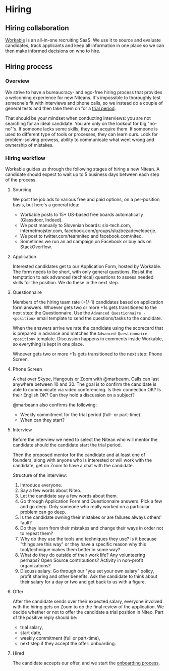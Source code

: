 # Hiring

## Hiring collaboration

[Workable](https://www.workable.com/) is an all-in-one recruiting SaaS. We use it to source and evaluate candidates, track applicants and keep all information in one place so we can then make informed decisions on who to hire.

## Hiring process

### Overview

We strive to have a bureaucracy- and ego-free hiring process that provides a welcoming experience for new Niteans. It's impossible to thoroughly test someone's fit with interviews and phone calls, so we instead do a couple of general tests and then take them on for a [trial period].

That should be your mindset when conducting interviews: you are not searching for an ideal candidate. You are only on the lookout for big "no-no"'s. If someone lacks some skills, they can acquire them. If someone is used to different type of tools or processes, they can learn ours. Look for problem-solving prowess, ability to communicate what went wrong and ownership of mistakes.

### Hiring workflow

Workable guides us through the following stages of hiring a new Nitean. A candidate should expect to wait up to 5 business days between each step of the process.

1. Sourcing

   We post the job ads to various free and paid options, on a per-position basis, but here's a general idea:
   * Workable posts to 15+ US-based free boards automatically (Glassdoor, Indeed).
   * We post manually to Slovenian boards: slo-tech.com, internetmojster.com, facebook.com/groups/sluzbezadeveloperje.
   * We post to twitter.com/teamniteo and facebook.com/niteo.
   * Sometimes we run an ad campaign on Facebook or buy ads on StackOverflow.

2. Application

   Interested candidates get to our Application Form, hosted by Workable. The form needs to be short, with only general questions. Resist the temptation to ask advanced (technical) questions to assess needed skills for the position. We do these in the next step.

3. Questionnaire

   Members of the hiring team rate (+1/-1) candidates based on application form answers. Whoever gets two or more +1s gets transitioned to the next step: the Questionnaire. Use the `Advanced Questionnaire - <position>` email template to send the questions/tasks to the candidate.

   When the answers arrive we rate the candidate using the scorecard that is prepared in advance and matches the `Advanced Questionnaire - <position>` template. Discussion happens in comments inside Workable, so everything is kept in one place.

   Whoever gets two or more +1s gets transitioned to the next step: Phone Screen.

4. Phone Screen

   A chat over Skype, Hangouts or Zoom with @marbeann. Calls can last anywhere between 10 and 30. The goal is to confirm the candidate is able to communicate via video conferencing. Is their connection OK? Is their English OK? Can they hold a discussion on a subject?

   @marbeann also confirms the following:
   * Weekly commitment for the trial period (full- or part-time).
   * When can they start?

5. Interview

   Before the interview we need to select the Nitean who will mentor the candidate should the candidate start the trial period.

   Then the proposed mentor for the candidate and at least one of founders, along with anyone who is interested or will work with the candidate, get on Zoom to have a chat with the candidate.

   Structure of the interview:
   1. Introduce everyone.
   2. Say a few words about Niteo.
   3. Let the candidate say a few words about them.
   4. Go through Application Form and Questionnaire answers. Pick a few and go deep. Only someone who really worked on a particular problem can go deep.
   5. Is the candidate owning their mistakes or are failures always others' fault?
   6. Do they learn from their mistakes and change their ways in order not to repeat them?
   7. Why do they use the tools and techniques they use? Is it because "things are this way" or they have a specific reason why this tool/technique makes them better in some way?
   8. What do they do outside of their work life? Any volunteering perhaps? Open Source contributions? Activity in non-profit organizations?
   9. Discuss salary. Go through our "you set your own salary" policy, profit sharing and other benefits. Ask the candidate to think about their salary for a day or two and get back to us with a figure.

6. Offer

   After the candidate sends over their expected salary, everyone involved with the hiring gets on Zoom to do the final review of the application. We decide whether or not to offer the candidate a trial position in Niteo. Part of the positive reply should be:
   * trial salary,
   * start date,
   * weekly commitment (full or part-time),
   * next step if they accept the offer: onboarding.

7. Hired

   The candidate accepts our offer, and we start the [onboarding process].

[trial period]: https://github.com/niteoweb/handbook/blob/master/roles/onboarding.md#trial-period
[onboarding process]: https://github.com/niteoweb/handbook/blob/master/roles/onboarding.md
